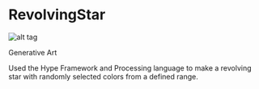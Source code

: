 # RevolvingStar

![alt tag](https://github.com/Samihaamin/RevolvingStar/blob/master/giphy.gif)



Generative Art

Used the Hype Framework and Processing language to make a revolving star with randomly selected colors from a defined range.
